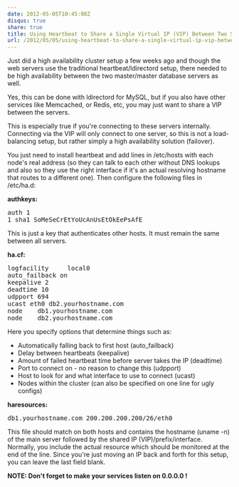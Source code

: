 ```yaml
---
date: 2012-05-05T10:45:08Z
disqus: true
share: true
title: Using Heartbeat to Share a Single Virtual IP (VIP) Between Two Servers
url: /2012/05/05/using-heartbeat-to-share-a-single-virtual-ip-vip-between-two-servers/
---
```


Just did a high availability cluster setup a few weeks ago and though the web servers use the traditional heartbeat/ldirectord setup, there needed to be high availability between the two master/master database servers as well.

Yes, this can be done with ldirectord for MySQL, but if you also have other services like Memcached, or Redis, etc, you may just want to share a VIP between the servers.

This is especially true if you're connecting to these servers internally. Connecting via the VIP will only connect to one server, so this is not a load-balancing setup, but rather simply a high availability solution (failover).

You just need to install heartbeat and add lines in /etc/hosts with each node's real address (so they can talk to each other without DNS lookups and also so they use the right interface if it's an actual resolving hostname that routes to a different one). Then configure the following files in /etc/ha.d:

<strong>authkeys:</strong>
<pre>
auth 1
1 sha1 SoMeSeCrEtYoUcAnUsEtOkEePsAfE
</pre>
This is just a key that authenticates other hosts. It must remain the same between all servers.

<strong>ha.cf:</strong>
<pre>
logfacility     local0
auto_failback on
keepalive 2
deadtime 10
udpport 694
ucast eth0 db2.yourhostname.com
node    db1.yourhostname.com
node    db2.yourhostname.com
</pre>
Here you specify options that determine things such as:
<ul>
	<li>Automatically falling back to first host (auto_failback)</li>
	<li>Delay between heartbeats (keepalive)</li>
	<li>Amount of failed heartbeat time before server takes the IP (deadtime)</li>
	<li>Port to connect on - no reason to change this (udpport)</li>
	<li>Host to look for and what interface to use to connect (ucast)</li>
	<li>Nodes within the cluster (can also be specified on one line for ugly configs)</li>
</ul>
<strong>haresources:</strong>
<pre>
db1.yourhostname.com 200.200.200.200/26/eth0
</pre>
This file should match on both hosts and contains the hostname (uname -n) of the main server followed by the shared IP (VIP)/prefix/interface. Normally, you include the actual resource which should be monitored at the end of the line. Since you're just moving an IP back and forth for this setup, you can leave the last field blank.

<strong>NOTE: Don't forget to make your services listen on 0.0.0.0 !</strong>
